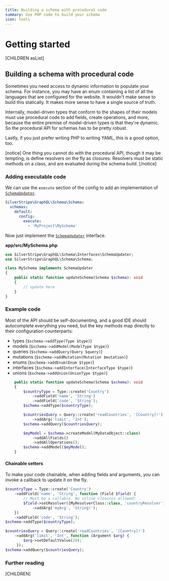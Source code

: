 ```yaml
---
title: Building a schema with procedural code
summary: Use PHP code to build your schema
icon: tools
---
```


# Getting started

[CHILDREN asList]

## Building a schema with procedural code

Sometimes you need access to dynamic information to populate your schema. For instance, you
may have an enum containing a list of all the languages that are configured for the website. It
wouldn't make sense to build this statically. It makes more sense to have a single source
of truth.

Internally, model-driven types that conform to the shapes of their models must use procedural
code to add fields, create operations, and more, because the entire premise of model-driven
types is that they're dynamic. So the procedural API for schemas has to be pretty robust.

Lastly, if you just prefer writing PHP to writing YAML, this is a good option, too.

[notice]
One thing you cannot do with the procedural API, though it may be tempting, is define resolvers
on the fly as closures. Resolvers must be static methods on a class, and are evaluated during
the schema build.
[/notice]

### Adding executable code

We can use the `execute` section of the config to add an implementation of [`SchemaUpdater`](api:SilverStripe\GraphQL\Schema\Interfaces\SchemaUpdater).

```yaml
SilverStripe\GraphQL\Schema\Schema:
  schemas:
    default:
      config:
        execute:
          - 'MyProject\MySchema'
```

Now just implement the [`SchemaUpdater`](api:SilverStripe\GraphQL\Schema\Interfaces\SchemaUpdater) interface.

**app/src/MySchema.php**
```php
use SilverStripe\GraphQL\Schema\Interfaces\SchemaUpdater;
use SilverStripe\GraphQL\Schema\Schema;

class MySchema implements SchemaUpdater
{
    public static function updateSchema(Schema $schema): void
    {
        // update here
    }
}
```

### Example code

Most of the API should be self-documenting, and a good IDE should autocomplete everything you
need, but the key methods map directly to their configuration counterparts:

* types (`$schema->addType(Type $type)`)
* models (`$schema->addModel(ModelType $type)`)
* queries (`$schema->addQuery(Query $query)`)
* mutations (`$schema->addMutation(Mutation $mutation)`)
* enums (`$schema->addEnum(Enum $type)`)
* interfaces (`$schema->addInterface(InterfaceType $type)`)
* unions (`$schema->addUnion(UnionType $type)`)

```php
    public static function updateSchema(Schema $schema): void
    {
        $countryType = Type::create('Country')
            ->addField('name', 'String')
            ->addField('code', 'String');
        $schema->addType($countryType);

        $countriesQuery = Query::create('readCountries', '[Country]!')
            ->addArg('limit', 'Int');
        $schema->addQuery($countriesQuery);

        $myModel = $schema->createModel(MyDataObject::class)
            ->addAllFields()
            ->addAllOperations();
        $schema->addModel($myModel);
    }
```

#### Chainable setters

To make your code chainable, when adding fields and arguments, you can invoke a callback
to update it on the fly.

```php
$countryType = Type::create('Country')
    ->addField('name', 'String', function (Field $field) {
        // Must be a callable. No inline closures allowed!
        $field->setResolver([MyResolverClass::class, 'countryResolver'])
            ->addArg('myArg', 'String!');
    })
    ->addField('code', 'String');
$schema->addType($countryType);

$countriesQuery = Query::create('readCountries', '[Country]!')
    ->addArg('limit', 'Int', function (Argument $arg) {
        $arg->setDefaultValue(20);
     });
$schema->addQuery($countriesQuery);
```

### Further reading

[CHILDREN]

